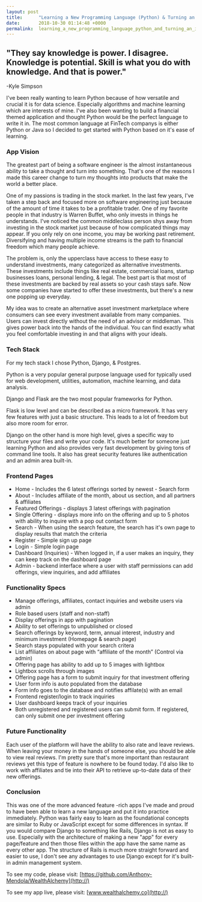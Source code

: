 ```yaml
---
layout: post
title:      "Learning a New Programming Language (Python) & Turning an Idea into an App "
date:       2018-10-30 01:14:48 +0000
permalink:  learning_a_new_programming_language_python_and_turning_an_idea_into_an_app
---
```



## "They say knowledge is power. I disagree. Knowledge is potential. Skill is what you do with knowledge. And that is power."
-Kyle Simpson

I've been really wanting to learn Python because of how versatile and crucial it is for data science. Especially algorithms and machine learning which are interests of mine. I've also been wanting to build a financial themed application and thought Python would be the perfect language to write it in. The most common language at FinTech companys is either Python or Java so I decided to get started with Python based on it's ease of learning. 

### App Vision

The greatest part of being a software engineer is the almost instantaneous ability to take a thought and turn into something. That's one of the reasons I made this career change to turn my thoughts into products that make the world a better place. 

One of my passions is trading in the stock market. In the last few years, I've taken a step back and focused more on software engineering just because of the amount of time it takes to be a profitable trader. One of my favorite people in that industry is Warren Buffet, who only invests in things he understands. I've noticed the common middleclass person shys away from investing in the stock market just because of how complicated things may appear. If you only rely on one income, you may be working past retirement. Diversifying and having multiple income streams is the path to financial freedom which many people achieve. 

The problem is, only the upperclass have access to these easy to understand investments, many categorized as alternative investments. These investments include things like real estate, commercial loans, startup businesses loans, personal lending, & legal. The best part is that most of these investments are backed by real assets so your cash stays safe. Now some companies have started to offer these investments, but there's a new one popping up everyday.

My idea was to create an alternative asset investment marketplace where consumers can see every investment available from many companies. Users can invest directly without the need of an advisor or middleman. This gives power back into the hands of the individual. You can find exactly what you feel comfortable investing in and that aligns with your ideals. 


### Tech Stack

For my tech stack I chose Python, Django, & Postgres.

Python is a very popular general purpose language used for typically used for web development, utilities, automation, machine learning, and data analysis.

Django and Flask are the two most popular frameworks for Python. 

Flask is low level and can be described as a micro framework. It has very few features with just a basic structure. This leads to a lot of freedom but also more room for error. 

Django on the other hand is more high level, gives a specific way to structure your files and write your code. It's much better for someone just learning Python and also provides very fast development by giving tons of command line tools. It also has great security features like authentication and an admin area built-in. 

### Frontend Pages

* Home - Includes the 6 latest offerings sorted by newest - Search form
* About - Includes affiliate of the month, about us section, and all partners & affiliates
* Featured Offerings - displays 3 latest offerings with pagination
* Single Offering - displays more info on the offering and up to 5 photos with ability to inquire with a pop out contact form
* Search - When using the search feature, the search has it's own page to display results that match the criteria
* Register - Simple sign up page
* Login - Simple login page
* Dashboard (Inquiries) - When logged in, if a user makes an inquiry, they can keep track on the dashboard page
* Admin - backend interface where a user with staff permissions can add offerings, view inquiries, and add affiliates

### Functionality Specs

*	Manage offerings, affiliates, contact inquiries and website users via admin
*	Role based users (staff and non-staff)
*	Display offerings in app with pagination
*	Ability to set offerings to unpublished or closed
*	Search offerings by keyword, term, annual interest, industry and minimum investment (Homepage & search page)
* Search stays populated with your search critera
*	List affiliates on about page with “affiliate of the month” (Control via admin)
*	Offering page has ability to add up to 5 images with lightbox
*	Lightbox scrolls through images
*	Offering page has a form to submit inquiry for that investment offering
* User form info is auto populated from the database
*	Form info goes to the database and notifies affilate(s) with an email
*	Frontend register/login to track inquiries
* User dashboard keeps track of your inquiries
*	Both unregistered and registered users can submit form. If registered, can only submit one per investment offering


### Future Functionality 

Each user of the platform will have the ability to also rate and leave reviews. When leaving your money in the hands of someone else, you should be able to view real reviews. I'm pretty sure that's more important than restaurant reviews yet this type of feature is nowhere to be found today. I'd also like to work with affiliates and tie into their API to retrieve up-to-date data of their new offerings.

### Conclusion

This was one of the more advanced feature -rich apps I've made and proud to have been able to learn a new language and put it into practice immediately. Python was fairly easy to learn as the foundational concepts are similar to Ruby or JavaScript except for some differences in syntax. If you would compare Django to something like Rails, Django is not as easy to use. Especially with the architecture of making a new "app" for every page/feature and then those files within the app have the same name as every other app. The structure of Rails is much more straight forward and easier to use, I don't see any advantages to use Django except for it's built-in admin management system.


To see my code, please visit: [https://github.com/Anthony-Mendola/WealthAlchemy](http://)

To see my app live, please visit: [www.wealthalchemy.co](http://)



